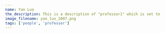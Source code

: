 ```yaml
---
name: Yan Luo
the_description: This is a description of "professor1" which is set to Professor Yan Luo
image_filename: yan_luo_2007.png
tags: ['people', 'professor']
---
```


